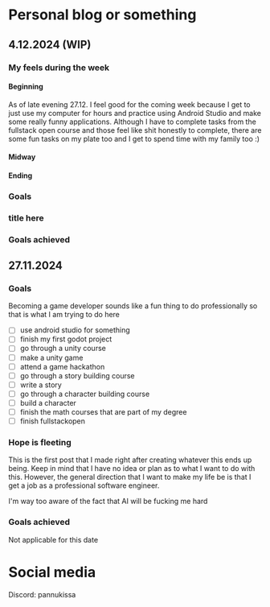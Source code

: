 # Personal blog or something

## 4.12.2024 (WIP)

### My feels during the week

#### Beginning

As of late evening 27.12. I feel good for the coming week because I get to
just use my computer for hours and practice using Android Studio and make some
really funny applications. Although I have to complete tasks from the fullstack
open course and those feel like shit honestly to complete, there are some fun
tasks on my plate too and I get to spend time with my family too :)

#### Midway

#### Ending

### Goals

### title here

### Goals achieved

## 27.11.2024

### Goals

Becoming a game developer sounds like a fun thing to do professionally so that
is what I am trying to do here

- [ ] use android studio for something
- [ ] finish my first godot project
- [ ] go through a unity course
- [ ] make a unity game
- [ ] attend a game hackathon
- [ ] go through a story building course
- [ ] write a story
- [ ] go through a character building course
- [ ] build a character
- [ ] finish the math courses that are part of my degree
- [ ] finish fullstackopen

### Hope is fleeting

This is the first post that I made right after creating whatever this ends up
being. Keep in mind that I have no idea or plan as to what I want to do with
this. However, the general direction that I want to make my life be is that
I get a job as a professional software engineer.

I'm way too aware of the fact that AI will be fucking me hard

### Goals achieved

Not applicable for this date

# Social media

Discord: pannukissa
